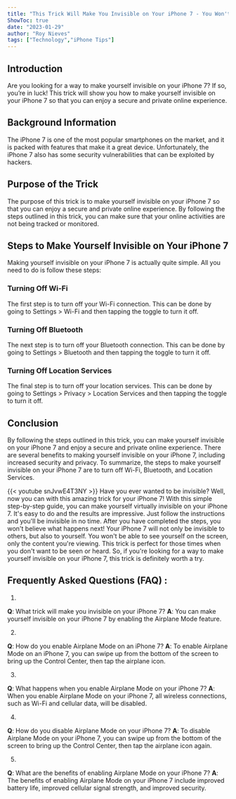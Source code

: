 ```yaml
---
title: "This Trick Will Make You Invisible on Your iPhone 7 - You Won't Believe What Happens Next!"
ShowToc: true 
date: "2023-01-29"
author: "Roy Nieves" 
tags: ["Technology","iPhone Tips"]
---
```

## Introduction
Are you looking for a way to make yourself invisible on your iPhone 7? If so, you’re in luck! This trick will show you how to make yourself invisible on your iPhone 7 so that you can enjoy a secure and private online experience. 

## Background Information
The iPhone 7 is one of the most popular smartphones on the market, and it is packed with features that make it a great device. Unfortunately, the iPhone 7 also has some security vulnerabilities that can be exploited by hackers. 

## Purpose of the Trick
The purpose of this trick is to make yourself invisible on your iPhone 7 so that you can enjoy a secure and private online experience. By following the steps outlined in this trick, you can make sure that your online activities are not being tracked or monitored. 

## Steps to Make Yourself Invisible on Your iPhone 7
Making yourself invisible on your iPhone 7 is actually quite simple. All you need to do is follow these steps: 

### Turning Off Wi-Fi
The first step is to turn off your Wi-Fi connection. This can be done by going to Settings > Wi-Fi and then tapping the toggle to turn it off. 

### Turning Off Bluetooth
The next step is to turn off your Bluetooth connection. This can be done by going to Settings > Bluetooth and then tapping the toggle to turn it off. 

### Turning Off Location Services
The final step is to turn off your location services. This can be done by going to Settings > Privacy > Location Services and then tapping the toggle to turn it off. 

## Conclusion
By following the steps outlined in this trick, you can make yourself invisible on your iPhone 7 and enjoy a secure and private online experience. There are several benefits to making yourself invisible on your iPhone 7, including increased security and privacy. To summarize, the steps to make yourself invisible on your iPhone 7 are to turn off Wi-Fi, Bluetooth, and Location Services.

{{< youtube snJvwE4T3NY >}} 
Have you ever wanted to be invisible? Well, now you can with this amazing trick for your iPhone 7! With this simple step-by-step guide, you can make yourself virtually invisible on your iPhone 7. It's easy to do and the results are impressive. Just follow the instructions and you'll be invisible in no time. After you have completed the steps, you won't believe what happens next! Your iPhone 7 will not only be invisible to others, but also to yourself. You won't be able to see yourself on the screen, only the content you're viewing. This trick is perfect for those times when you don't want to be seen or heard. So, if you're looking for a way to make yourself invisible on your iPhone 7, this trick is definitely worth a try.

## Frequently Asked Questions (FAQ) :
1. 
**Q**: What trick will make you invisible on your iPhone 7?
**A**: You can make yourself invisible on your iPhone 7 by enabling the Airplane Mode feature.

2. 
**Q**: How do you enable Airplane Mode on an iPhone 7?
**A**: To enable Airplane Mode on an iPhone 7, you can swipe up from the bottom of the screen to bring up the Control Center, then tap the airplane icon.

3. 
**Q**: What happens when you enable Airplane Mode on your iPhone 7?
**A**: When you enable Airplane Mode on your iPhone 7, all wireless connections, such as Wi-Fi and cellular data, will be disabled.

4. 
**Q**: How do you disable Airplane Mode on your iPhone 7?
**A**: To disable Airplane Mode on your iPhone 7, you can swipe up from the bottom of the screen to bring up the Control Center, then tap the airplane icon again.

5. 
**Q**: What are the benefits of enabling Airplane Mode on your iPhone 7?
**A**: The benefits of enabling Airplane Mode on your iPhone 7 include improved battery life, improved cellular signal strength, and improved security.


